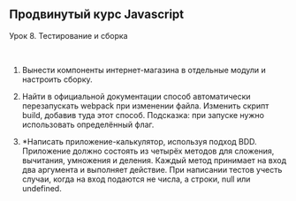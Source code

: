 ## Продвинутый курс Javascript

Урок 8. Тестирование и сборка

<br>

1. Вынести компоненты интернет-магазина в отдельные модули и настроить сборку.

2. Найти в официальной документации способ автоматически перезапускать 
webpack при изменении файла. Изменить скрипт build, добавив туда этот 
способ. Подсказка: при запуске нужно использовать определённый флаг.

3. *Написать приложение-калькулятор, используя подход BDD. Приложение 
должно состоять из четырёх методов для сложения, вычитания, умножения 
и деления. Каждый метод принимает на вход два аргумента и выполняет 
действие. При написании тестов учесть случаи, когда на вход подаются 
не числа, а строки, null или undefined.